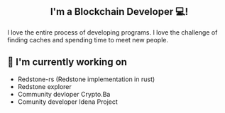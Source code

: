 <h2 align="center">
I'm a Blockchain Developer 💻!
</h2> 

I love the entire process of developing programs. I love the challenge of finding caches and spending time to meet new people.


## 🔭 I'm currently working on

- Redstone-rs (Redstone implementation in rust)
- Redstone explorer
- Community devloper Crypto.Ba
- Comunity developer Idena Project
